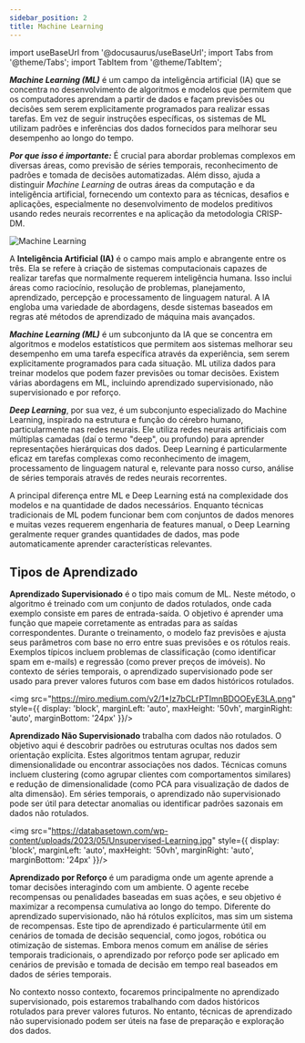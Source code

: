 ```yaml
---
sidebar_position: 2
title: Machine Learning
---
```


import useBaseUrl from '@docusaurus/useBaseUrl';
import Tabs from '@theme/Tabs';
import TabItem from '@theme/TabItem';

<!-- ## Em construção

<img src="https://media.tenor.com/5GvDbYxG-lQAAAAe/to-be-continued-one-piece.png" style={{ display: 'block', marginLeft: 'auto', maxHeight: '50vh', marginRight: 'auto', marginBottom: '24px' }}/> -->


***Machine Learning (ML)*** é um campo da inteligência artificial (IA) que se concentra no desenvolvimento de algoritmos e modelos que permitem que os computadores aprendam a partir de dados e façam previsões ou decisões sem serem explicitamente programados para realizar essas tarefas. Em vez de seguir instruções específicas, os sistemas de ML utilizam padrões e inferências dos dados fornecidos para melhorar seu desempenho ao longo do tempo.

***Por que isso é importante:*** É crucial para abordar problemas complexos em diversas áreas, como previsão de séries temporais, reconhecimento de padrões e tomada de decisões automatizadas. Além disso, ajuda a distinguir *Machine Learning* de outras áreas da computação e da inteligência artificial, fornecendo um contexto para as técnicas, desafios e aplicações, especialmente no desenvolvimento de modelos preditivos usando redes neurais recorrentes e na aplicação da metodologia CRISP-DM.

![Machine Learning](\img\machinelearning\IA-machine-learning-deep-learning.png)

A **Inteligência Artificial (IA)** é o campo mais amplo e abrangente entre os três. Ela se refere à criação de sistemas computacionais capazes de realizar tarefas que normalmente requerem inteligência humana. Isso inclui áreas como raciocínio, resolução de problemas, planejamento, aprendizado, percepção e processamento de linguagem natural. A IA engloba uma variedade de abordagens, desde sistemas baseados em regras até métodos de aprendizado de máquina mais avançados.

***Machine Learning (ML)*** é um subconjunto da IA que se concentra em algoritmos e modelos estatísticos que permitem aos sistemas melhorar seu desempenho em uma tarefa específica através da experiência, sem serem explicitamente programados para cada situação. ML utiliza dados para treinar modelos que podem fazer previsões ou tomar decisões. Existem várias abordagens em ML, incluindo aprendizado supervisionado, não supervisionado e por reforço.

***Deep Learning***, por sua vez, é um subconjunto especializado do Machine Learning, inspirado na estrutura e função do cérebro humano, particularmente nas redes neurais. Ele utiliza redes neurais artificiais com múltiplas camadas (daí o termo "deep", ou profundo) para aprender representações hierárquicas dos dados. Deep Learning é particularmente eficaz em tarefas complexas como reconhecimento de imagem, processamento de linguagem natural e, relevante para nosso curso, análise de séries temporais através de redes neurais recorrentes.

A principal diferença entre ML e Deep Learning está na complexidade dos modelos e na quantidade de dados necessários. Enquanto técnicas tradicionais de ML podem funcionar bem com conjuntos de dados menores e muitas vezes requerem engenharia de features manual, o Deep Learning geralmente requer grandes quantidades de dados, mas pode automaticamente aprender características relevantes.


## Tipos de Aprendizado

**Aprendizado Supervisionado** é o tipo mais comum de ML. Neste método, o algoritmo é treinado com um conjunto de dados rotulados, onde cada exemplo consiste em pares de entrada-saída. O objetivo é aprender uma função que mapeie corretamente as entradas para as saídas correspondentes. Durante o treinamento, o modelo faz previsões e ajusta seus parâmetros com base no erro entre suas previsões e os rótulos reais. Exemplos típicos incluem problemas de classificação (como identificar spam em e-mails) e regressão (como prever preços de imóveis). No contexto de séries temporais, o aprendizado supervisionado pode ser usado para prever valores futuros com base em dados históricos rotulados.

<img src="https://miro.medium.com/v2/1*Iz7bCLrPTImnBDOOEyE3LA.png" style={{ display: 'block', marginLeft: 'auto', maxHeight: '50vh', marginRight: 'auto', marginBottom: '24px' }}/>

**Aprendizado Não Supervisionado** trabalha com dados não rotulados. O objetivo aqui é descobrir padrões ou estruturas ocultas nos dados sem orientação explícita. Estes algoritmos tentam agrupar, reduzir dimensionalidade ou encontrar associações nos dados. Técnicas comuns incluem clustering (como agrupar clientes com comportamentos similares) e redução de dimensionalidade (como PCA para visualização de dados de alta dimensão). Em séries temporais, o aprendizado não supervisionado pode ser útil para detectar anomalias ou identificar padrões sazonais em dados não rotulados.

<img src="https://databasetown.com/wp-content/uploads/2023/05/Unsupervised-Learning.jpg" style={{ display: 'block', marginLeft: 'auto', maxHeight: '50vh', marginRight: 'auto', marginBottom: '24px' }}/>

**Aprendizado por Reforço** é um paradigma onde um agente aprende a tomar decisões interagindo com um ambiente. O agente recebe recompensas ou penalidades baseadas em suas ações, e seu objetivo é maximizar a recompensa cumulativa ao longo do tempo. Diferente do aprendizado supervisionado, não há rótulos explícitos, mas sim um sistema de recompensas. Este tipo de aprendizado é particularmente útil em cenários de tomada de decisão sequencial, como jogos, robótica ou otimização de sistemas. Embora menos comum em análise de séries temporais tradicionais, o aprendizado por reforço pode ser aplicado em cenários de previsão e tomada de decisão em tempo real baseados em dados de séries temporais.

No contexto nosso contexto, focaremos principalmente no aprendizado supervisionado, pois estaremos trabalhando com dados históricos rotulados para prever valores futuros. No entanto, técnicas de aprendizado não supervisionado podem ser úteis na fase de preparação e exploração dos dados.




